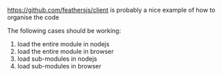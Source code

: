 https://github.com/feathersjs/client
is probably a nice example of how to organise the code

The following cases should be working:
1) load the entire module in nodejs
2) load the entire module in browser
3) load sub-modules in nodejs
4) load sub-modules in browser
